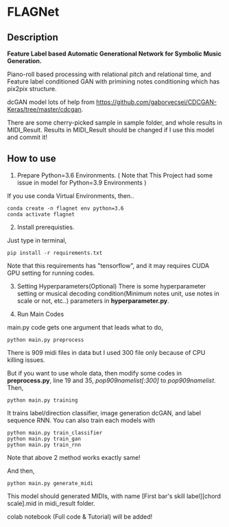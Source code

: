 # FLAGNet

## Description

**Feature Label based Automatic Generational Network for Symbolic Music Generation.**

Piano-roll based processing with relational pitch and relational time, and Feature label conditioned GAN with primining notes conditioning which has pix2pix structure. 

dcGAN model lots of help from https://github.com/gaborvecsei/CDCGAN-Keras/tree/master/cdcgan.

There are some cherry-picked sample in sample folder, and whole results in MIDI_Result. Results in MIDI_Result should be changed if I use this model and commit it!

## How to use

1. Prepare Python=3.6 Environments. ( Note that This Project had some issue in model for Python=3.9 Environments )

If you use conda Virtual Environments, then..

    conda create -n flagnet env python=3.6
    conda activate flagnet

2. Install prerequisties.

Just type in terminal, 

    pip install -r requirements.txt

Note that this requirements has "tensorflow", and it may requires CUDA GPU setting for running codes. 

3. Setting Hyperparameters(Optional)
There is some hyperparameter setting or musical decoding condition(Minimum notes unit, use notes in scale or not, etc..) parameters in **hyperparameter.py**.

4. Run Main Codes

main.py code gets one argument that leads what to do,

    python main.py preprocess
    
There is 909 midi files in data but I used 300 file only because of CPU killing issues.

But if you want to use whole data, then modify some codes in **preprocess.py**, line 19 and 35, *pop909namelist[:300]* to *pop909namelist*. Then,

    python main.py training
  
It trains label/direction classifier, image generation dcGAN, and label sequence RNN.
You can also train each models with

    python main.py train_classifier
    python main.py train_gan
    python main.py train_rnn

Note that above 2 method works exactly same!

And then,

    python main.py generate_midi
    
    
This model should generated MIDIs, with name [First bar's skill label][chord scale].mid in midi_result folder.
 
colab notebook (Full code & Tutorial) will be added!
